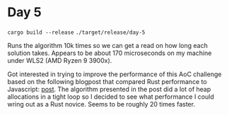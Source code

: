 # Day 5
`cargo build --release`
`./target/release/day-5`

Runs the algorithm 10k times so we can get a read on how long each solution takes. Appears to be about 170 microseconds on my machine under WLS2 (AMD Ryzen 9 3900x).

Got interested in trying to improve the performance of this AoC challenge based on the following blogpost that compared Rust performance to Javascript: [post](https://cesarvr.io/post/rust-performance/). The algorithm presented in the post did a lot of heap allocations in a tight loop so I decided to see what performance I could wring out as a Rust novice. Seems to be roughly 20 times faster. 